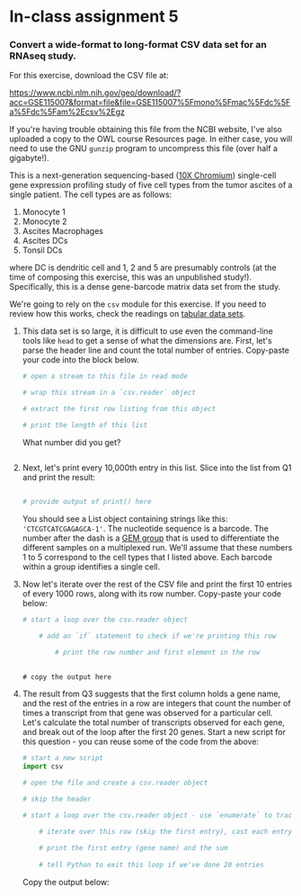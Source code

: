 # In-class assignment 5
### Convert a wide-format to long-format CSV data set for an RNAseq study.

For this exercise, download the CSV file at: 

https://www.ncbi.nlm.nih.gov/geo/download/?acc=GSE115007&format=file&file=GSE115007%5Fmono%5Fmac%5Fdc%5Fa%5Fdc%5Fam%2Ecsv%2Egz

If you're having trouble obtaining this file from the NCBI website, I've also uploaded a copy to the OWL course Resources page.  In either case, you will need to use the GNU `gunzip` program to uncompress this file (over half a gigabyte!).

This is a next-generation sequencing-based ([10X Chromium](https://www.10xgenomics.com/solutions/single-cell/)) single-cell gene expression profiling study of five cell types from the tumor ascites of a single patient.  The cell types are as follows:
1. Monocyte 1
2. Monocyte 2
3. Ascites Macrophages
4. Ascites DCs
5. Tonsil DCs

where DC is dendritic cell and 1, 2 and 5 are presumably controls (at the time of composing this exercise, this was an unpublished study!).  Specifically, this is a dense gene-barcode matrix data set from the study.

We're going to rely on the `csv` module for this exercise.  If you need to review how this works, check the readings on [tabular data sets](Readings/TabularData.md).

1. This data set is so large, it is difficult to use even the command-line tools like `head` to get a sense of what the dimensions are.  First, let's parse the header line and count the total number of entries.  Copy-paste your code into the block below.
   ```python
   # open a stream to this file in read mode
   
   # wrap this stream in a `csv.reader` object
   
   # extract the first row listing from this object
   
   # print the length of this list
   ```
   
   What number did you get?
   ```shell
   ```
   
2. Next, let's print every 10,000th entry in this list.  Slice into the list from Q1 and print the result:
   ```python
   
   # provide output of print() here

   ```
   You should see a List object containing strings like this: `'CTCGTCATCGAGAGCA-1'`.  The nucleotide sequence is a barcode. The number after the dash is a [GEM group](https://support.10xgenomics.com/single-cell-gene-expression/software/pipelines/latest/output/bam) that is used to differentiate the different samples on a multiplexed run.  We'll assume that these numbers 1 to 5 correspond to the cell types that I listed above.  Each barcode within a group identifies a single cell.

3. Now let's iterate over the rest of the CSV file and print the first 10 entries of every 1000 rows, along with its row number.  Copy-paste your code below:
   ```python
   # start a loop over the csv.reader object
   
       # add an `if` statement to check if we're printing this row
       
           # print the row number and first element in the row
           
   ```

   ```shell
   # copy the output here
   ```

4. The result from Q3 suggests that the first column holds a gene name, and the rest of the entries in a row are integers that count the number of times a transcript from that gene was observed for a particular cell.  Let's calculate the total number of transcripts observed for each gene, and break out of the loop after the first 20 genes.  Start a new script for this question - you can reuse some of the code from the above:
   ```python
   # start a new script
   import csv
   
   # open the file and create a csv.reader object
   
   # skip the header
   
   # start a loop over the csv.reader object - use `enumerate` to track iteration numbers
   
       # iterate over this row (skip the first entry), cast each entry to an integer and sum
       
       # print the first entry (gene name) and the sum
       
       # tell Python to exit this loop if we've done 20 entries
   ```
   Copy the output below:
   ```
   
   ```
